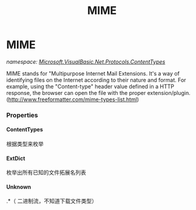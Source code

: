 ﻿---
title: MIME
---

# MIME
_namespace: [Microsoft.VisualBasic.Net.Protocols.ContentTypes](N-Microsoft.VisualBasic.Net.Protocols.ContentTypes.html)_

MIME stands for "Multipurpose Internet Mail Extensions. It's a way of identifying files on the Internet according to their nature and format. 
 For example, using the "Content-type" header value defined in a HTTP response, the browser can open the file with the proper extension/plugin.
 (http://www.freeformatter.com/mime-types-list.html)




### Properties

#### ContentTypes
根据类型来枚举
#### ExtDict
枚举出所有已知的文件拓展名列表
#### Unknown
.*（ 二进制流，不知道下载文件类型）
